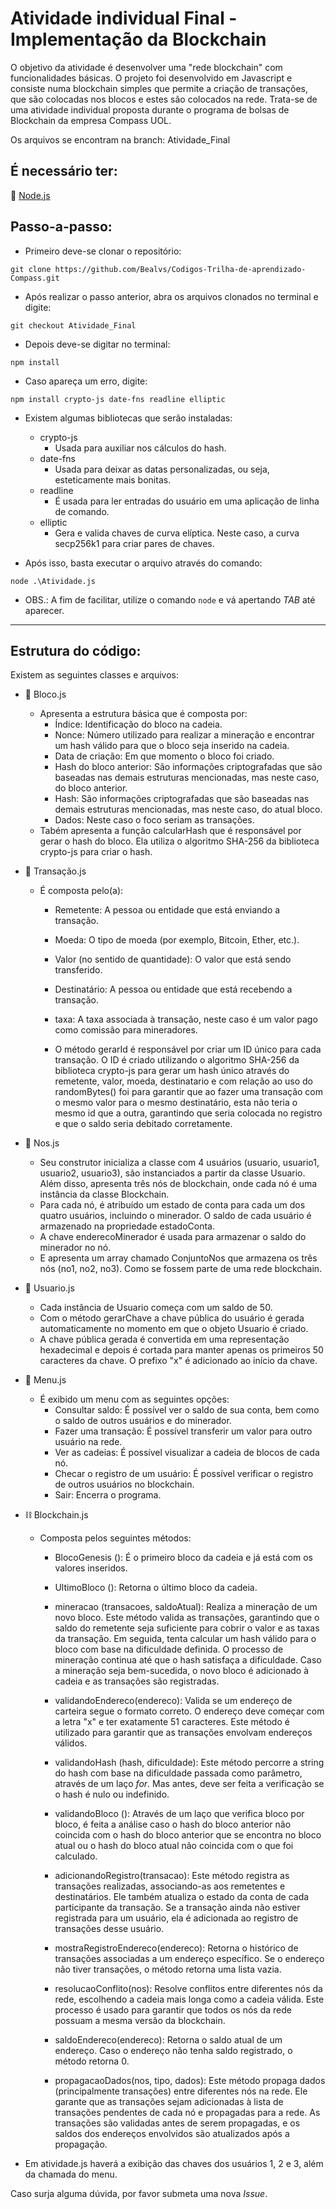 # Atividade individual Final - Implementação da Blockchain 
O objetivo da atividade é desenvolver uma "rede blockchain" com funcionalidades básicas. O projeto foi desenvolvido em Javascript e consiste numa blockchain simples que permite a criação de transações, que são colocadas nos blocos e estes são colocados na rede. Trata-se de uma atividade individual proposta durante o programa de bolsas de Blockchain da empresa Compass UOL.

Os arquivos se encontram na branch: Atividade_Final

## É necessário ter: 

:triangular_flag_on_post: [Node.js](https://nodejs.org/en/download/package-manager/current)

## Passo-a-passo:

- Primeiro deve-se clonar o repositório:
```
git clone https://github.com/Bealvs/Codigos-Trilha-de-aprendizado-Compass.git
```
- Após realizar o passo anterior, abra os arquivos clonados no terminal e digite:

```
git checkout Atividade_Final
```

- Depois deve-se digitar no terminal:
```
npm install
```
- Caso apareça um erro, digite:
```
npm install crypto-js date-fns readline elliptic
```
- Existem algumas bibliotecas que serão instaladas:
  - crypto-js
    - Usada para auxiliar nos cálculos do hash.
  - date-fns
    - Usada para deixar as datas personalizadas, ou seja, esteticamente mais bonitas.
  - readline
    - É usada para ler entradas do usuário em uma aplicação de linha de comando.
  - elliptic
    - Gera e valida chaves de curva elíptica. Neste caso, a curva secp256k1 para criar pares de chaves.
  
- Após isso, basta executar o arquivo através do comando:

```
node .\Atividade.js
```
- OBS.: A fim de facilitar, utilize o comando `node` e vá apertando *TAB* até aparecer.

---

## Estrutura do código:

Existem as seguintes classes e arquivos:
- :black_square_button: Bloco.js
  - Apresenta a estrutura básica que é composta por: 
    - Índice: Identificação do bloco na cadeia. 
    - Nonce: Número utilizado para realizar a mineração e encontrar um hash válido para que o bloco seja inserido na cadeia.
    - Data de criação: Em que momento o bloco foi criado.
    - Hash do bloco anterior: São informações criptografadas que são baseadas nas demais estruturas mencionadas, mas neste caso, do bloco anterior. 
    - Hash: São informações criptografadas que são baseadas nas demais estruturas mencionadas, mas neste caso, do atual bloco.
    - Dados: Neste caso o foco seriam as transações.
  - Tabém apresenta a função calcularHash que é responsável por gerar o hash do bloco. Ela utiliza o algoritmo SHA-256 da biblioteca crypto-js para criar o hash. 

- :money_with_wings: Transação.js
  - É composta pelo(a):
    - Remetente: A pessoa ou entidade que está enviando a transação.
    - Moeda: O tipo de moeda (por exemplo, Bitcoin, Ether, etc.).
    - Valor (no sentido de quantidade): O valor que está sendo transferido.
    - Destinatário: A pessoa ou entidade que está recebendo a transação.
    - taxa: A taxa associada à transação, neste caso é um valor pago como comissão para mineradores.

    - O método gerarId é responsável por criar um ID único para cada transação. O ID é criado utilizando o algoritmo SHA-256 da biblioteca crypto-js para gerar um hash único através do remetente, valor, moeda, destinatario e com relação ao uso do randomBytes() foi para garantir que ao fazer uma transação com o mesmo valor para o mesmo destinatário, esta não teria o mesmo id que a outra, garantindo que seria colocada no registro e que o saldo seria debitado corretamente. 
  
- :link: Nos.js
  - Seu construtor inicializa a classe com 4 usuários (usuario, usuario1, usuario2, usuario3), são instanciados a partir da classe Usuario. Além disso, apresenta três nós de blockchain, onde cada nó é uma instância da classe Blockchain.
  - Para cada nó, é atribuído um estado de conta para cada um dos quatro usuários, incluindo o minerador. O saldo de cada usuário é armazenado na propriedade estadoConta.
  - A chave enderecoMinerador é usada para armazenar o saldo do minerador no nó.
  - E apresenta um array chamado ConjuntoNos que armazena os três nós (no1, no2, no3). Como se fossem parte de uma rede blockchain.

- :bust_in_silhouette: Usuario.js
  - Cada instância de Usuario começa com um saldo de 50.
  - Com o método gerarChave a chave pública do usuário é gerada automaticamente no momento em que o objeto Usuario é criado.
  - A chave pública gerada é convertida em uma representação hexadecimal e depois é cortada para manter apenas os primeiros 50 caracteres da chave. O prefixo "x" é adicionado ao início da chave.


- :scroll: Menu.js
  - É exibido um menu com as seguintes opções:
    - Consultar saldo: É possível ver o saldo de sua conta, bem como o saldo de outros usuários e do minerador.
    - Fazer uma transação: É possível transferir um valor para outro usuário na rede.
    - Ver as cadeias: É possível visualizar a cadeia de blocos de cada nó.
    - Checar o registro de um usuário: É possível verificar o registro de outros usuários no blockchain.
    - Sair: Encerra o programa.

- :chains: Blockchain.js
  - Composta pelos seguintes métodos:
  
    - BlocoGenesis (): É o primeiro bloco da cadeia e já está com os valores inseridos.
    
    - UltimoBloco (): Retorna o último bloco da cadeia.
    
    - mineracao (transacoes, saldoAtual): Realiza a mineração de um novo bloco. Este método valida as transações, garantindo que o saldo do remetente seja suficiente para cobrir o valor e as taxas da transação. Em seguida, tenta calcular um hash válido para o bloco com base na dificuldade definida. O processo de mineração continua até que o hash satisfaça a dificuldade. Caso a mineração seja bem-sucedida, o novo bloco é adicionado à cadeia e as transações são registradas.

    - validandoEndereco(endereco): Valida se um endereço de carteira segue o formato correto. O endereço deve começar com a letra "x" e ter exatamente 51 caracteres. Este método é utilizado para garantir que as transações envolvam endereços válidos.
    
    - validandoHash (hash, dificuldade): Este método percorre a string do hash com base na dificuldade passada como parâmetro, através de um laço *for*. Mas antes, deve ser feita a verificação se o hash é nulo ou indefinido.
      
    - validandoBloco (): Através de um laço que verifica bloco por bloco, é feita a análise caso o hash do bloco anterior não coincida com o hash do bloco anterior que se encontra no bloco atual ou o hash do bloco atual não coincida com o que foi calculado.
  
    - adicionandoRegistro(transacao): Este método registra as transações realizadas, associando-as aos remetentes e destinatários. Ele também atualiza o estado da conta de cada participante da transação. Se a transação ainda não estiver registrada para um usuário, ela é adicionada ao registro de transações desse usuário.

    - mostraRegistroEndereco(endereco): Retorna o histórico de transações associadas a um endereço específico. Se o endereço não tiver transações, o método retorna uma lista vazia.
  
    - resolucaoConflito(nos): Resolve conflitos entre diferentes nós da rede, escolhendo a cadeia mais longa como a cadeia válida. Este processo é usado para garantir que todos os nós da rede possuam a mesma versão da blockchain.
  
    - saldoEndereco(endereco): Retorna o saldo atual de um endereço. Caso o endereço não tenha saldo registrado, o método retorna 0.
  
    - propagacaoDados(nos, tipo, dados): Este método propaga dados (principalmente transações) entre diferentes nós na rede. Ele garante que as transações sejam adicionadas à lista de transações pendentes de cada nó e propagadas para a rede. As transações são validadas antes de serem propagadas, e os saldos dos endereços envolvidos são atualizados após a propagação.
  
- Em atividade.js haverá a exibição das chaves dos usuários 1, 2 e 3, além da chamada do menu. 

Caso surja alguma dúvida, por favor submeta uma nova *Issue*.
